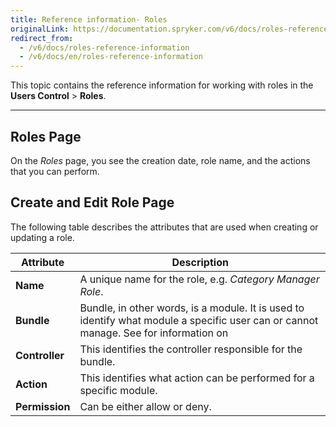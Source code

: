 ```yaml
---
title: Reference information- Roles
originalLink: https://documentation.spryker.com/v6/docs/roles-reference-information
redirect_from:
  - /v6/docs/roles-reference-information
  - /v6/docs/en/roles-reference-information
---
```


This topic contains the reference information for working with roles in the **Users Control** > **Roles**.
***
## Roles Page
On the *Roles* page, you see the creation date, role name, and the actions that you can perform.

## Create and Edit Role Page

The following table describes the attributes that are used when creating or updating a role.

| Attribute | Description|
| --- | --- |
| **Name** |A unique name for the role, e.g. _Category Manager Role_. |
|**Bundle**  | Bundle, in other words, is a module. It is used to identify what module a specific user can or cannot manage. See for information on  |
|**Controller**  | This identifies the controller responsible for the bundle. |
| **Action** | This identifies what action can be performed for a specific module.  |
| **Permission** | Can be either allow or deny. |

